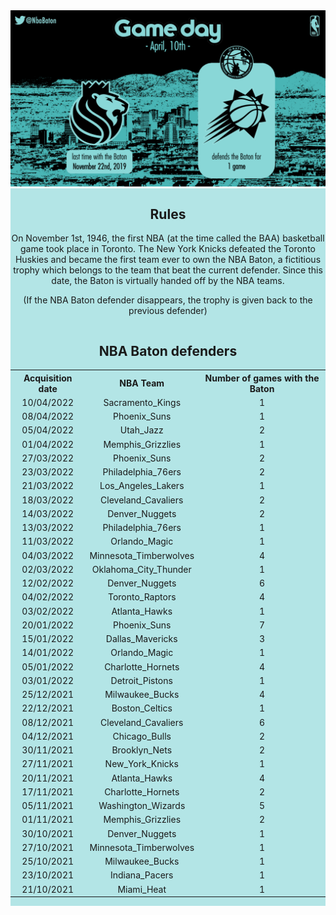 <center>
<img src="https://raw.githubusercontent.com/LouHeb/NBABaton/gh-pages/Pictures/GameDay.png" width="1000" title="New York Liberty">
</center>

<div class="row">
  <div class="column left" style="background-color:#b3e5e6;">
<center>
    <h2>Rules</h2>
    <p>On November 1st, 1946, the first NBA (at the time called the BAA) basketball game took place in Toronto. The New York Knicks defeated the Toronto Huskies and became the first team ever to own the NBA Baton, a fictitious trophy which belongs to the team that beat the current defender.
Since this date, the Baton is virtually handed off by the NBA teams.

(If the NBA Baton defender disappears, the trophy is given back to the previous defender)</p>
</center>
  </div>
  <div class="column right" style="background-color:#b3e5e6;">

<center>
    <h2>NBA Baton defenders</h2>

  <table align="center">
<tr><th style="text-align:center">  Acquisition date</th><th style="text-align:center"> NBA Team       </th><th style="text-align:center">  Number of games with the Baton</th></tr>
<tr><td style="text-align:center">  10/04/2022</td><td style="text-align:center"> Sacramento_Kings       </td><td style="text-align:center">  1</td></tr>
<tr><td style="text-align:center">  08/04/2022</td><td style="text-align:center"> Phoenix_Suns           </td><td style="text-align:center">  1</td></tr>
<tr><td style="text-align:center">  05/04/2022</td><td style="text-align:center"> Utah_Jazz              </td><td style="text-align:center">  2</td></tr>
<tr><td style="text-align:center">  01/04/2022</td><td style="text-align:center"> Memphis_Grizzlies      </td><td style="text-align:center">  1</td></tr>
<tr><td style="text-align:center">  27/03/2022</td><td style="text-align:center"> Phoenix_Suns           </td><td style="text-align:center">  2</td></tr>
<tr><td style="text-align:center">  23/03/2022</td><td style="text-align:center"> Philadelphia_76ers     </td><td style="text-align:center">  2</td></tr>
<tr><td style="text-align:center">  21/03/2022</td><td style="text-align:center"> Los_Angeles_Lakers     </td><td style="text-align:center">  1</td></tr>
<tr><td style="text-align:center">  18/03/2022</td><td style="text-align:center"> Cleveland_Cavaliers    </td><td style="text-align:center">  2</td></tr>
<tr><td style="text-align:center">  14/03/2022</td><td style="text-align:center"> Denver_Nuggets         </td><td style="text-align:center">  2</td></tr>
<tr><td style="text-align:center">  13/03/2022</td><td style="text-align:center"> Philadelphia_76ers     </td><td style="text-align:center">  1</td></tr>
<tr><td style="text-align:center">  11/03/2022</td><td style="text-align:center"> Orlando_Magic          </td><td style="text-align:center">  1</td></tr>
<tr><td style="text-align:center">  04/03/2022</td><td style="text-align:center"> Minnesota_Timberwolves </td><td style="text-align:center">  4</td></tr>
<tr><td style="text-align:center">  02/03/2022</td><td style="text-align:center"> Oklahoma_City_Thunder  </td><td style="text-align:center">  1</td></tr>
<tr><td style="text-align:center">  12/02/2022</td><td style="text-align:center"> Denver_Nuggets         </td><td style="text-align:center">  6</td></tr>
<tr><td style="text-align:center">  04/02/2022</td><td style="text-align:center"> Toronto_Raptors        </td><td style="text-align:center">  4</td></tr>
<tr><td style="text-align:center">  03/02/2022</td><td style="text-align:center"> Atlanta_Hawks          </td><td style="text-align:center">  1</td></tr>
<tr><td style="text-align:center">  20/01/2022</td><td style="text-align:center"> Phoenix_Suns           </td><td style="text-align:center">  7</td></tr>
<tr><td style="text-align:center">  15/01/2022</td><td style="text-align:center"> Dallas_Mavericks       </td><td style="text-align:center">  3</td></tr>
<tr><td style="text-align:center">  14/01/2022</td><td style="text-align:center"> Orlando_Magic          </td><td style="text-align:center">  1</td></tr>
<tr><td style="text-align:center">  05/01/2022</td><td style="text-align:center"> Charlotte_Hornets      </td><td style="text-align:center">  4</td></tr>
<tr><td style="text-align:center">  03/01/2022</td><td style="text-align:center"> Detroit_Pistons        </td><td style="text-align:center">  1</td></tr>
<tr><td style="text-align:center">  25/12/2021</td><td style="text-align:center"> Milwaukee_Bucks        </td><td style="text-align:center">  4</td></tr>
<tr><td style="text-align:center">  22/12/2021</td><td style="text-align:center"> Boston_Celtics         </td><td style="text-align:center">  1</td></tr>
<tr><td style="text-align:center">  08/12/2021</td><td style="text-align:center"> Cleveland_Cavaliers    </td><td style="text-align:center">  6</td></tr>
<tr><td style="text-align:center">  04/12/2021</td><td style="text-align:center"> Chicago_Bulls          </td><td style="text-align:center">  2</td></tr>
<tr><td style="text-align:center">  30/11/2021</td><td style="text-align:center"> Brooklyn_Nets          </td><td style="text-align:center">  2</td></tr>
<tr><td style="text-align:center">  27/11/2021</td><td style="text-align:center"> New_York_Knicks        </td><td style="text-align:center">  1</td></tr>
<tr><td style="text-align:center">  20/11/2021</td><td style="text-align:center"> Atlanta_Hawks          </td><td style="text-align:center">  4</td></tr>
<tr><td style="text-align:center">  17/11/2021</td><td style="text-align:center"> Charlotte_Hornets      </td><td style="text-align:center">  2</td></tr>
<tr><td style="text-align:center">  05/11/2021</td><td style="text-align:center"> Washington_Wizards     </td><td style="text-align:center">  5</td></tr>
<tr><td style="text-align:center">  01/11/2021</td><td style="text-align:center"> Memphis_Grizzlies      </td><td style="text-align:center">  2</td></tr>
<tr><td style="text-align:center">  30/10/2021</td><td style="text-align:center"> Denver_Nuggets         </td><td style="text-align:center">  1</td></tr>
<tr><td style="text-align:center">  27/10/2021</td><td style="text-align:center"> Minnesota_Timberwolves </td><td style="text-align:center">  1</td></tr>
<tr><td style="text-align:center">  25/10/2021</td><td style="text-align:center"> Milwaukee_Bucks        </td><td style="text-align:center">  1</td></tr>
<tr><td style="text-align:center">  23/10/2021</td><td style="text-align:center"> Indiana_Pacers         </td><td style="text-align:center">  1</td></tr>
<tr><td style="text-align:center">  21/10/2021</td><td style="text-align:center"> Miami_Heat             </td><td style="text-align:center">  1</td></tr>
</table>

  
</center>


  </div>
</div>


  
  
  